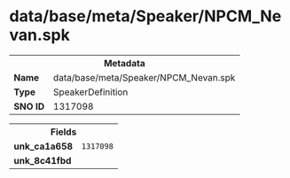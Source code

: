 <h1>data/base/meta/Speaker/NPCM_Nevan.spk</h1><table><tr><th colspan="100%">Metadata</th></tr><tr><td><b>Name</b></td><td>data/base/meta/Speaker/NPCM_Nevan.spk</td></tr><tr><td><b>Type</b></td><td>SpeakerDefinition</td></tr><tr><td><b>SNO ID</b></td><td>1317098</td></tr></table>

<table><tr><th colspan="100%">Fields</th></tr><tr><td><b>unk_ca1a658</b></td><td><code>1317098</code></td></tr><tr><td><b>unk_8c41fbd</b></td><td></td></tr></table>

